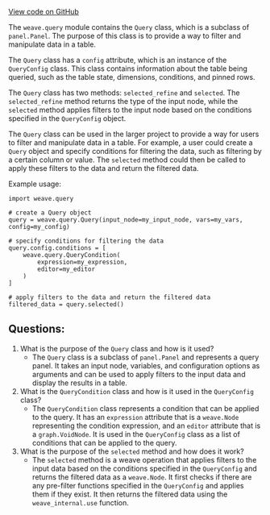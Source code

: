 [View code on GitHub](https://github.com/wandb/weave/weave/panels/panel_query.py)

The `weave.query` module contains the `Query` class, which is a subclass of `panel.Panel`. The purpose of this class is to provide a way to filter and manipulate data in a table. 

The `Query` class has a `config` attribute, which is an instance of the `QueryConfig` class. This class contains information about the table being queried, such as the table state, dimensions, conditions, and pinned rows. 

The `Query` class has two methods: `selected_refine` and `selected`. The `selected_refine` method returns the type of the input node, while the `selected` method applies filters to the input node based on the conditions specified in the `QueryConfig` object. 

The `Query` class can be used in the larger project to provide a way for users to filter and manipulate data in a table. For example, a user could create a `Query` object and specify conditions for filtering the data, such as filtering by a certain column or value. The `selected` method could then be called to apply these filters to the data and return the filtered data. 

Example usage:

```
import weave.query

# create a Query object
query = weave.query.Query(input_node=my_input_node, vars=my_vars, config=my_config)

# specify conditions for filtering the data
query.config.conditions = [
    weave.query.QueryCondition(
        expression=my_expression,
        editor=my_editor
    )
]

# apply filters to the data and return the filtered data
filtered_data = query.selected()
```
## Questions: 
 1. What is the purpose of the `Query` class and how is it used?
    - The `Query` class is a subclass of `panel.Panel` and represents a query panel. It takes an input node, variables, and configuration options as arguments and can be used to apply filters to the input data and display the results in a table.
2. What is the `QueryCondition` class and how is it used in the `QueryConfig` class?
    - The `QueryCondition` class represents a condition that can be applied to the query. It has an `expression` attribute that is a `weave.Node` representing the condition expression, and an `editor` attribute that is a `graph.VoidNode`. It is used in the `QueryConfig` class as a list of conditions that can be applied to the query.
3. What is the purpose of the `selected` method and how does it work?
    - The `selected` method is a weave operation that applies filters to the input data based on the conditions specified in the `QueryConfig` and returns the filtered data as a `weave.Node`. It first checks if there are any pre-filter functions specified in the `QueryConfig` and applies them if they exist. It then returns the filtered data using the `weave_internal.use` function.